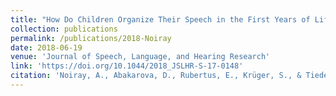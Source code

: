 ```yaml
---
title: "How Do Children Organize Their Speech in the First Years of Life? Insight From Ultrasound Imaging"
collection: publications
permalink: /publications/2018-Noiray
date: 2018-06-19
venue: 'Journal of Speech, Language, and Hearing Research'
link: 'https://doi.org/10.1044/2018_JSLHR-S-17-0148'
citation: 'Noiray, A., Abakarova, D., Rubertus, E., Krüger, S., & Tiede, M. (2018). How do children organize their speech in the first years of life? Insight from ultrasound imaging. <i>Journal of Speech, Language, and Hearing Research, 61</i>(6), 1355-1368.'
---
```

